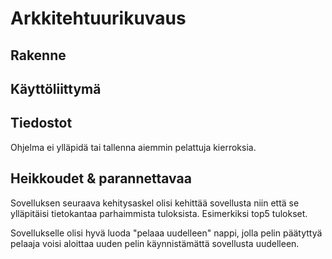 # Arkkitehtuurikuvaus

## Rakenne

## Käyttöliittymä

## Tiedostot

Ohjelma ei ylläpidä tai tallenna aiemmin pelattuja kierroksia. 

## Heikkoudet & parannettavaa

Sovelluksen seuraava kehitysaskel olisi kehittää sovellusta niin että se ylläpitäisi tietokantaa parhaimmista tuloksista. Esimerkiksi top5 tulokset. 

Sovellukselle olisi hyvä luoda "pelaaa uudelleen" nappi, jolla pelin päätyttyä pelaaja voisi aloittaa uuden pelin käynnistämättä sovellusta uudelleen. 


